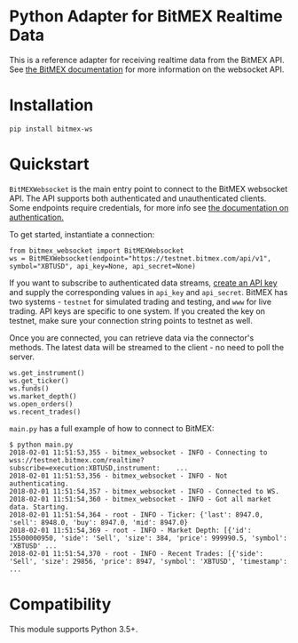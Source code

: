 # Python Adapter for BitMEX Realtime Data

This is a reference adapter for receiving realtime data from the BitMEX API. See [the BitMEX documentation](https://testnet.bitmex.com/app/wsAPI)
for more information on the websocket API.

# Installation

`pip install bitmex-ws`

# Quickstart

`BitMEXWebsocket` is the main entry point to connect to the BitMEX websocket API. The API supports both authenticated
and unauthenticated clients. Some endpoints require credentials, for more info see
[the documentation on authentication.](https://testnet.bitmex.com/app/wsAPI#Authentication)

To get started, instantiate a connection:

    from bitmex_websocket import BitMEXWebsocket
    ws = BitMEXWebsocket(endpoint="https://testnet.bitmex.com/api/v1", symbol="XBTUSD", api_key=None, api_secret=None)

If you want to subscribe to authenticated data streams, [create an API key](https://testnet.bitmex.com/app/apiKeys) and
supply the corresponding values in `api_key` and `api_secret`. BitMEX has two systems - `testnet` for simulated
trading and testing, and `www` for live trading. API keys are specific to one system. If you created the key on testnet,
make sure your connection string points to testnet as well.

Once you are connected, you can retrieve data via the connector's methods. The latest data will be streamed to the
client - no need to poll the server.

    ws.get_instrument()
    ws.get_ticker()
    ws.funds()
    ws.market_depth()
    ws.open_orders()
    ws.recent_trades()

`main.py` has a full example of how to connect to BitMEX:

    $ python main.py
    2018-02-01 11:51:53,355 - bitmex_websocket - INFO - Connecting to wss://testnet.bitmex.com/realtime?subscribe=execution:XBTUSD,instrument:    ...
    2018-02-01 11:51:53,356 - bitmex_websocket - INFO - Not authenticating.
    2018-02-01 11:51:54,357 - bitmex_websocket - INFO - Connected to WS.
    2018-02-01 11:51:54,360 - bitmex_websocket - INFO - Got all market data. Starting.
    2018-02-01 11:51:54,364 - root - INFO - Ticker: {'last': 8947.0, 'sell': 8948.0, 'buy': 8947.0, 'mid': 8947.0}
    2018-02-01 11:51:54,369 - root - INFO - Market Depth: [{'id': 15500000950, 'side': 'Sell', 'size': 384, 'price': 999990.5, 'symbol': 'XBTUSD' ...
    2018-02-01 11:51:54,370 - root - INFO - Recent Trades: [{'side': 'Sell', 'size': 29856, 'price': 8947, 'symbol': 'XBTUSD', 'timestamp':       ...

# Compatibility
This module supports Python 3.5+.

